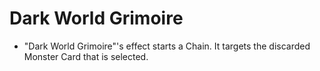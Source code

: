 # Dark World Grimoire

*   "Dark World Grimoire"'s effect starts a Chain. It targets the discarded Monster Card that is selected.
